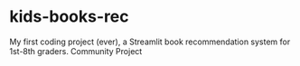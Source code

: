 # kids-books-rec
My first coding project (ever), a Streamlit book recommendation system for 1st-8th graders. Community Project
